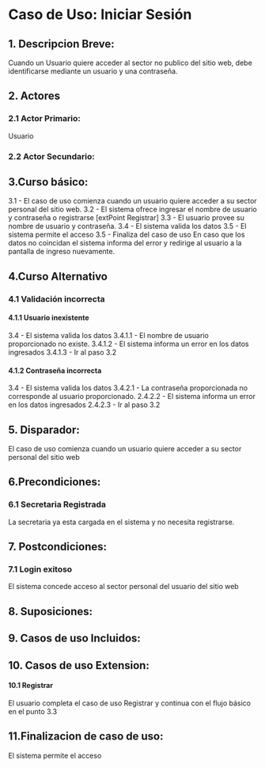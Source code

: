 # Caso de Uso: Iniciar Sesión

## 1. Descripcion Breve:
Cuando un Usuario quiere acceder al sector no publico del sitio web, debe identificarse mediante un usuario y una contraseña.

## 2. Actores
### 2.1 Actor Primario:
Usuario
### 2.2 Actor Secundario:


## 3.Curso básico:
3.1 - El caso de uso comienza cuando un usuario quiere acceder a su sector personal del sitio web.
3.2 - El sistema ofrece ingresar el nombre de usuario y contraseña o registrarse [extPoint Registrar]
3.3 - El usuario provee su nombre de usuario y contraseña.
3.4 - El sistema valida los datos
3.5 - El sistema permite el acceso
3.5 - Finaliza del caso de uso
En caso que los datos no coincidan el sistema informa del error y redirige al usuario a la pantalla de ingreso nuevamente.

## 4.Curso Alternativo

### 4.1 Validación incorrecta
#### 4.1.1 Usuario inexistente
3.4 - El sistema valida los datos
3.4.1.1 - El nombre de usuario proporcionado no existe.
3.4.1.2 - El sistema informa un error en los datos ingresados
3.4.1.3 - Ir al paso 3.2
#### 4.1.2 Contraseña incorrecta
3.4 - El sistema valida los datos
3.4.2.1 - La contraseña proporcionada no corresponde al usuario proporcionado.
2.4.2.2 - El sistema informa un error en los datos ingresados
2.4.2.3 - Ir al paso 3.2

## 5. Disparador:
El caso de uso comienza cuando un usuario quiere acceder a su sector personal del sitio web


## 6.Precondiciones:

### 6.1 Secretaria Registrada
La secretaria ya esta cargada en el sistema y no necesita registrarse.

## 7. Postcondiciones:

### 7.1 Login exitoso
El sistema concede acceso al sector personal del usuario del sitio web

## 8. Suposiciones:
## 9. Casos de uso Incluidos:

## 10. Casos de uso Extension:

#### 10.1 Registrar
El usuario completa el caso de uso Registrar y continua con el flujo básico en el punto 3.3

## 11.Finalizacion de caso de uso:
El sistema permite el acceso
